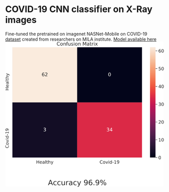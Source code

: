 # COVID-19 CNN classifier on X-Ray images

Fine-tuned the pretrained on imagenet NASNet-Mobile on COVID-19 
<a href="https://github.com/ieee8023/covid-chestxray-dataset/">dataset</a> created from researchers on MILA institute.
<a href="https://drive.google.com/open?id=1bx0PokSApJgtkGkTbZVhM5vwfLe_ucqa/">Model available here</a> 
![Drag Racing](conf_mat.png)
